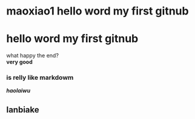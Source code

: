 # maoxiao1 hello word my first gitnub
# hello word my first gitnub  
what happy the end?  
**very good**   
### is relly like markdowm  
***haolaiwu***
## Ianbiake
